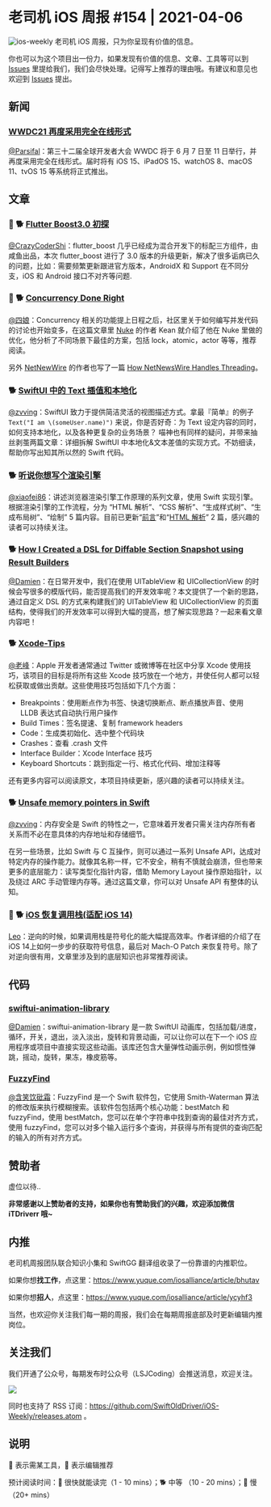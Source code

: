 # 老司机 iOS 周报 #154 | 2021-04-06

![ios-weekly](https://github.com/SwiftOldDriver/iOS-Weekly/blob/master/assets/ios-weekly.png?raw=true)
老司机 iOS 周报，只为你呈现有价值的信息。

你也可以为这个项目出一份力，如果发现有价值的信息、文章、工具等可以到 [Issues](https://github.com/SwiftOldDriver/iOS-Weekly/issues) 里提给我们，我们会尽快处理。记得写上推荐的理由哦。有建议和意见也欢迎到 [Issues](https://github.com/SwiftOldDriver/iOS-Weekly/issues) 提出。

## 新闻

### [WWDC21 再度采用完全在线形式](https://developer.apple.com/wwdc21/)

[@Parsifal](https://github.com/ParsifalC)：第三十二届全球开发者大会 WWDC 将于 6 月 7 日至 11 日举行，并再度采用完全在线形式。届时将有 iOS 15、iPadOS 15、watchOS 8、macOS 11、tvOS 15 等系统将正式推出。

## 文章

### 🌟 🐕 [Flutter Boost3.0 初探](https://mp.weixin.qq.com/s/49h8FVPhnJSHo2brR0K9zw)

[@CrazyCoderShi](https://github.com/CrazyCoderShi)：flutter_boost 几乎已经成为混合开发下的标配三方组件，由咸鱼出品，本次 flutter_boost 进行了 3.0 版本的升级更新，解决了很多诟病已久的问题，比如：需要频繁更新跟进官方版本，AndroidX 和 Support 在不同分支，iOS 和 Android 接口不对齐等问题.

### 🌟 🐕 [Concurrency Done Right](https://kean.blog/post/concurrency)

[@四娘](https://kemchenj.github.io)：Concurrency 相关的功能提上日程之后，社区里关于如何编写并发代码的讨论也开始变多，在这篇文章里 [Nuke](https://github.com/kean/Nuke) 的作者 Kean 就介绍了他在 Nuke 里做的优化，他分析了不同场景下最佳的方案，包括 lock，atomic，actor 等等，推荐阅读。

另外 [NetNewWire](https://netnewswire.com) 的作者也写了一篇 [How NetNewsWire Handles Threading](https://inessential.com/2021/03/20/how_netnewswire_handles_threading)。

### 🐕 [SwiftUI 中的 Text 插值和本地化](https://onevcat.com/2021/03/swiftui-text-1/)

[@zvving](https://github.com/zvving)：SwiftUI 致力于提供简洁灵活的视图描述方式。拿最『简单』的例子`Text("I am \(someUser.name)")` 来说，你是否好奇：为 Text 设定内容的同时，如何支持本地化，以及各种更复杂的业务场景？
喵神也有同样的疑问，并带来抽丝剥茧两篇文章：详细拆解 SwiftUI 中本地化&文本差值的实现方式。不妨细读，帮助你写出知其所以然的 Swift 代码。

### 🐕 [听说你想写个渲染引擎](https://mp.weixin.qq.com/s?__biz=Mzg4MjU2Mzc1MQ==&mid=2247485069&idx=1&sn=693e48ede7d796e14620fbbeaee56beb&chksm=cf558945f822005377aab06e3d42ffbf7d79f6a818b319a953e7f44ed7d4d79b5dffb66c8019&token=911515468&lang=zh_CN#rd)

[@xiaofei86](https://github.com/xiaofei86)：讲述浏览器渲染引擎工作原理的系列文章，使用 Swift 实现引擎。根据渲染引擎的工作流程，分为 “HTML 解析”、“CSS 解析”、“生成样式树”、“生成布局树”、“绘制” 5 篇内容。目前已更新“[前言](https://mp.weixin.qq.com/s?__biz=Mzg4MjU2Mzc1MQ==&mid=2247485069&idx=1&sn=693e48ede7d796e14620fbbeaee56beb&chksm=cf558945f822005377aab06e3d42ffbf7d79f6a818b319a953e7f44ed7d4d79b5dffb66c8019&token=911515468&lang=zh_CN#rd)”和“[HTML 解析](https://mp.weixin.qq.com/s?__biz=Mzg4MjU2Mzc1MQ==&mid=2247485069&idx=2&sn=986f6eb0a7bece1d4e70253c3c9b7020&chksm=cf558945f8220053a6f15f658bcc2e442ee238c5639837076a85b2ceb6f7f6d104e4fbebc464&cur_album_id=1717440219009892354&scene=189#rd)” 2 篇，感兴趣的读者可以持续关注。

### 🐕 [How I Created a DSL for Diffable Section Snapshot using Result Builders](https://swiftsenpai.com/swift/section-snapshot-builder/)

[@Damien](https://github.com/ZengyiMa)：在日常开发中，我们在使用 UITableView 和 UICollectionView 的时候会写很多的模版代码，能否提高我们的开发效率呢？本文提供了一个新的思路，通过自定义 DSL 的方式来构建我们的 UITableView 和 UICollectionView 的页面结构，使得我们的开发效率可以得到大幅的提高，想了解实现思路？一起来看文章内容吧！

### 🐕 [Xcode-Tips](https://github.com/Xcode-Tips/xcode-tips.github.io)

[@老峰](https://github.com/gesantung)：Apple 开发者通常通过 Twitter 或微博等在社区中分享 Xcode 使用技巧，该项目的目标是将所有这些 Xcode 技巧放在一个地方，并使任何人都可以轻松获取或做出贡献。这些使用技巧包括如下几个方面：
- Breakpoints：使用断点作为书签、快速切换断点、断点播放声音、使用 LLDB 表达式自动执行用户操作
- Build Times：签名提速、复制 framework headers
- Code：生成类初始化、选中整个代码块
- Crashes：查看 .crash 文件
- Interface Builder：Xcode Interface 技巧
- Keyboard Shortcuts：跳到指定一行、格式化代码、增加注释等

还有更多内容可以阅读原文，本项目持续更新，感兴趣的读者可以持续关注。

### 🐕 [Unsafe memory pointers in Swift](https://theswiftdev.com/unsafe-memory-pointers-in-swift/)
[@zvving](https://github.com/zvving)：内存安全是 Swift 的特性之一，它意味着开发者只需关注内存所有者关系而不必在意具体的内存地址和存储细节。

在另一些场景，比如 Swift 与 C 互操作，则可以通过一系列 Unsafe API，达成对特定内存的操作能力。就像其名称一样，它不安全，稍有不慎就会崩溃，但也带来更多的底层能力：读写类型化指针内容，借助 Memory Layout 操作原始指针，以及绕过 ARC 手动管理内存等。通过这篇文章，你可以对 Unsafe API 有整体的认知。

### 🌟 🐕 [iOS 恢复调用栈(适配 iOS 14)](https://iosre.com/t/ios-ios14/19332)
[Leo](https://github.com/leomobiledeveloper)：逆向的时候，如果调用栈是符号化的能大幅提高效率。作者详细的介绍了在 iOS 14上如何一步步的获取符号信息，最后对 Mach-O Patch 来恢复符号。除了对逆向很有用，文章里涉及到的底层知识也非常推荐阅读。

## 代码

### [swiftui-animation-library](https://github.com/amosgyamfi/swiftui-animation-library)

[@Damien](https://github.com/ZengyiMa)：swiftui-animation-library 是一款 SwiftUI 动画库，包括加载/进度，循环，开关，退出，淡入淡出，旋转和背景动画，可以让你可以在下一个 iOS 应用程序或项目中直接实现这些动画。该库还包含大量弹性动画示例，例如惯性弹跳，摇动，旋转，果冻，橡皮筋等。

### [FuzzyFind](https://github.com/truizlop/FuzzyFind)

[@含笑饮砒霜](https://weibo.com/chinafishnews/)：FuzzyFind 是一个 Swift 软件包，它使用 Smith-Waterman 算法的修改版来执行模糊搜索。该软件包包括两个核心功能：bestMatch 和 fuzzyFind，使用 bestMatch，您可以在单个字符串中找到查询的最佳对齐方式，使用 fuzzyFind，您可以对多个输入运行多个查询，并获得与所有提供的查询匹配的输入的所有对齐方式。

## 赞助者

虚位以待..

**非常感谢以上赞助者的支持，如果你也有赞助我们的兴趣，欢迎添加微信 iTDriverr 哦~**

## 内推

老司机周报团队联合知识小集和 SwiftGG 翻译组收录了一份靠谱的内推职位。

如果你想**找工作**，点这里：https://www.yuque.com/iosalliance/article/bhutav

如果你想**招人**，点这里：https://www.yuque.com/iosalliance/article/ycyhf3

当然，也欢迎你关注我们每一期的周报，我们会在每期周报底部及时更新编辑内推岗位。

## 关注我们

我们开通了公众号，每期发布时公众号（LSJCoding）会推送消息，欢迎关注。

![](https://github.com/SwiftOldDriver/iOS-Weekly/blob/master/assets/qrcode_for_wechat.jpg?raw=true)

同时也支持了 RSS 订阅：https://github.com/SwiftOldDriver/iOS-Weekly/releases.atom 。

## 说明

🚧 表示需某工具，🌟 表示编辑推荐

预计阅读时间：🐎 很快就能读完（1 - 10 mins）；🐕 中等 （10 - 20 mins）；🐢 慢（20+ mins）
